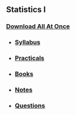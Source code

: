 ## Statistics I

### [Download All At Once](https://samriddhicollegeedunp-my.sharepoint.com/:f:/g/personal/wilsonshrestha_samriddhicollege_edu_np/Eh4VFEDliuZClf6WESFYjfMBAKpct6ES0NAmGFzpIgFA3g?e=AdGzga)

- ### [Syllabus](https://samriddhicollegeedunp-my.sharepoint.com/:f:/g/personal/wilsonshrestha_samriddhicollege_edu_np/EmyWxN6Bg85IgkEhEPJiiKwBJpnBexPCP8RS0eMzRpYx7g?e=5JnHtc)

- ### [Practicals](https://samriddhicollegeedunp-my.sharepoint.com/:f:/g/personal/wilsonshrestha_samriddhicollege_edu_np/Em8w9WOlxMtJoekftx4PIykBa-5m0UTiqcGs4d84CEPWYg?e=E1mb7N)

- ### [Books](https://samriddhicollegeedunp-my.sharepoint.com/:f:/g/personal/wilsonshrestha_samriddhicollege_edu_np/EvmhOhrixlxMqSR-D29xLRABXMJtQybNTFxjcyfcrn9gDQ?e=PNj44R)
 
- ### [Notes](https://samriddhicollegeedunp-my.sharepoint.com/:f:/g/personal/wilsonshrestha_samriddhicollege_edu_np/EtMLa54Ylb1AnmAgF4bm3R0BK9C4wK-MO25mdFgyZszNPQ?e=w94QdQ)

- ### [Questions](https://samriddhicollegeedunp-my.sharepoint.com/:f:/g/personal/wilsonshrestha_samriddhicollege_edu_np/EuebxuItsC9CjLM31LQkuWMB2xViS0wkZKVxgCs-fvm29A?e=A9odb4)